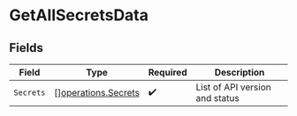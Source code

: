 # GetAllSecretsData


## Fields

| Field                                                      | Type                                                       | Required                                                   | Description                                                |
| ---------------------------------------------------------- | ---------------------------------------------------------- | ---------------------------------------------------------- | ---------------------------------------------------------- |
| `Secrets`                                                  | [][operations.Secrets](../../models/operations/secrets.md) | :heavy_check_mark:                                         | List of API version and status                             |